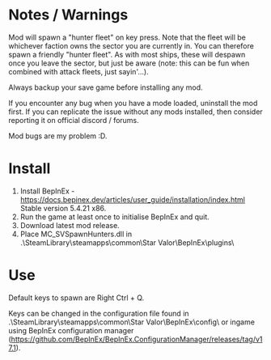 ﻿Notes / Warnings  
================  
Mod will spawn a "hunter fleet" on key press.  Note that the fleet will be whichever faction owns the sector you are currently in.  You can therefore spawn a friendly "hunter fleet".  As with most ships, these will despawn once you leave the sector, but just be aware (note: this can be fun when combined with attack fleets, just sayin'...).  
  
Always backup your save game before installing any mod.  
  
If you encounter any bug when you have a mode loaded, uninstall the mod first.  If you can replicate the issue without any mods installed, then consider reporting it on official discord / forums.  
  
Mod bugs are my problem :D.  
  
Install  
=======  
  
1. Install BepInEx - https://docs.bepinex.dev/articles/user_guide/installation/index.html Stable version 5.4.21 x86.  
2. Run the game at least once to initialise BepInEx and quit.  
3. Download latest mod release.  
4. Place MC_SVSpawnHunters.dll in .\SteamLibrary\steamapps\common\Star Valor\BepInEx\plugins\  
  
Use  
===  
Default keys to spawn are Right Ctrl + Q.  
  
Keys can be changed in the configuration file found in .\SteamLibrary\steamapps\common\Star Valor\BepInEx\config\ or ingame using BepInEx configuration manager (https://github.com/BepInEx/BepInEx.ConfigurationManager/releases/tag/v17.1).  
